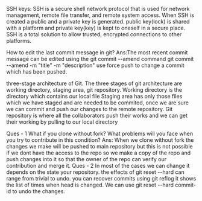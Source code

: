 SSH keys:
SSH is a secure shell network protocol that is used for network management, remote file transfer, and remote system access.
When SSH is created a public and a private key is generated. public key(lock) is shared with a platform and private key(key) is kept to oneself in a secure place.
SSH is a total solution to allow trusted, encrypted connections to other platforms.

How to edit the last commit message in git?
Ans:The most recent commit message can be edited using the git commit --amend command 
git commit --amend -m "title" -m "description"
use force push to change a commit which has been pushed.

three-stage architecture of Git.
The three stages of git architecture are working directory, staging area, git repository.
Working directory is the directory which contains our local file
Staging area has only those files which we have staged and  are needed to be commited, once we are sure we can commit 
and push our changes to the remote repository.
Git repository is where all the collaborators push their works and we can get their working by pulling to our local directory

Ques - 1 What if you clone without fork? What problems will you face when you try to contribute in this condition?
Ans: When we clone without fork the changes we make will be pushed to main repository but this is not possible if we dont have the access to the repo 
so we make a copy of the repo and push changes into it so that the owner of the repo can verify our contribution and merge it.
Ques - 2
In most of the cases we can change it depends on the state your repository. 
the effects of git reset --hard can range from trivial to undo. 
you can recover commits using git reflog it shows the list of times when head is changed. 
We can use git reset --hard commit-id to undo the changes. 
